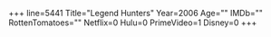 +++
line=5441
Title="Legend Hunters"
Year=2006
Age=""
IMDb=""
RottenTomatoes=""
Netflix=0
Hulu=0
PrimeVideo=1
Disney=0
+++

